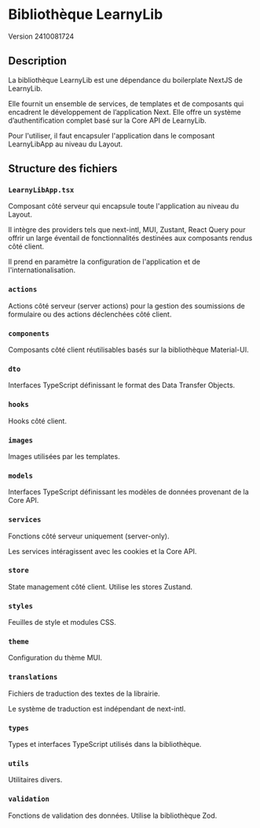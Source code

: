 # Bibliothèque LearnyLib

Version 2410081724

## Description

La bibliothèque LearnyLib est une dépendance du boilerplate NextJS de LearnyLib.

Elle fournit un ensemble de services, de templates et de composants qui encadrent le développement de l’application Next. Elle offre un système d’authentification complet basé sur la Core API de LearnyLib.

Pour l'utiliser, il faut encapsuler l'application dans le composant LearnyLibApp au niveau du Layout.

## Structure des fichiers

### `LearnyLibApp.tsx`

Composant côté serveur qui encapsule toute l'application au niveau du Layout.

Il intègre des providers tels que next-intl, MUI, Zustant, React Query pour offrir un large éventail de fonctionnalités destinées aux composants rendus côté client.

Il prend en paramètre la configuration de l'application et de l'internationalisation.

### `actions`

Actions côté serveur (server actions) pour la gestion des soumissions de formulaire ou des actions déclenchées côté client.

### `components`

Composants côté client réutilisables basés sur la bibliothèque Material-UI.

### `dto`

Interfaces TypeScript définissant le format des Data Transfer Objects.

### `hooks`

Hooks côté client.

### `images`

Images utilisées par les templates.

### `models`

Interfaces TypeScript définissant les modèles de données provenant de la Core API.

### `services`

Fonctions côté serveur uniquement (server-only).

Les services intéragissent avec les cookies et la Core API.

### `store`

State management côté client. Utilise les stores Zustand.

### `styles`

Feuilles de style et modules CSS.

### `theme`

Configuration du thème MUI.

### `translations`

Fichiers de traduction des textes de la librairie.

Le système de traduction est indépendant de next-intl.

### `types`

Types et interfaces TypeScript utilisés dans la bibliothèque.

### `utils`

Utilitaires divers.

### `validation`

Fonctions de validation des données. Utilise la bibliothèque Zod.
